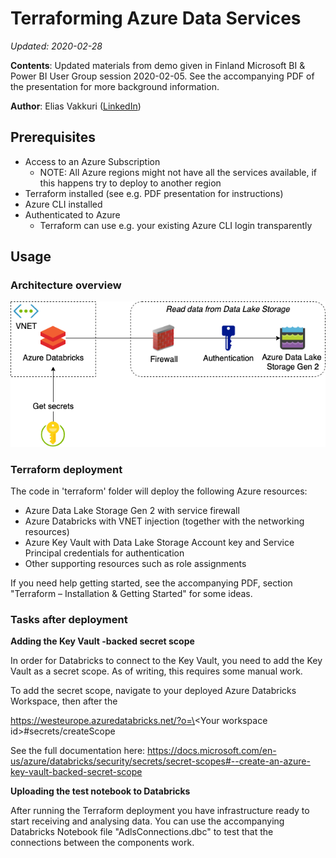 # Terraforming Azure Data Services
_Updated: 2020-02-28_

**Contents**: Updated materials from demo given in Finland Microsoft BI & Power BI User Group session 2020-02-05. See the accompanying PDF of the presentation for more background information.

**Author**: Elias Vakkuri ([LinkedIn](www.linkedin.com/in/elias-vakkuri))

## Prerequisites
* Access to an Azure Subscription
  * NOTE: All Azure regions might not have all the services available, if this happens try to deploy to another region
* Terraform installed (see e.g. PDF presentation for instructions)
* Azure CLI installed
* Authenticated to Azure
  * Terraform can use e.g. your existing Azure CLI login transparently

## Usage

### Architecture overview
![Deployed Azure Services](./media/TerraformingAzureDataServices.png)

### Terraform deployment
The code in 'terraform' folder will deploy the following Azure resources:
* Azure Data Lake Storage Gen 2 with service firewall
* Azure Databricks with VNET injection (together with the networking resources)
* Azure Key Vault with Data Lake Storage Account key and Service Principal credentials for authentication
* Other supporting resources such as role assignments

If you need help getting started, see the accompanying PDF, section "Terraform – Installation & Getting Started" for some ideas.

### Tasks after deployment

**Adding the Key Vault -backed secret scope** 

In order for Databricks to connect to the Key Vault, you need to add the Key Vault as a secret scope. As of writing, this requires some manual work.

To add the secret scope, navigate to your deployed Azure Databricks Workspace, then after the 

https://westeurope.azuredatabricks.net/?o=\<Your workspace id\>#secrets/createScope

See the full documentation here: https://docs.microsoft.com/en-us/azure/databricks/security/secrets/secret-scopes#--create-an-azure-key-vault-backed-secret-scope

**Uploading the test notebook to Databricks**

After running the Terraform deployment you have infrastructure ready to start receiving and analysing data. You can use the accompanying Databricks Notebook file "AdlsConnections.dbc" to test that the connections between the components work.
